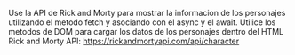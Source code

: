 Use la API de Rick and Morty para mostrar la informacion de los personajes utilizando el metodo fetch y asociando con el async y el await. Utilice los metodos de DOM para cargar los datos de los personajes dentro del HTML 
Rick and Morty API: https://rickandmortyapi.com/api/character

